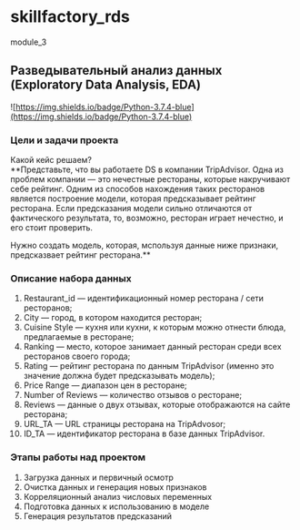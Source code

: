 # skillfactory_rds  
module_3  

## Разведывательный анализ данных (Exploratory Data Analysis, EDA)

![https://img.shields.io/badge/Python-3.7.4-blue](https://img.shields.io/badge/Python-3.7.4-blue)

### Цели и задачи проекта

Какой кейс решаем?  
**Представьте, что вы работаете DS в компании TripAdvisor. Одна из проблем компании — это нечестные рестораны, которые накручивают себе рейтинг. Одним из способов нахождения таких ресторанов является построение модели, которая предсказывает рейтинг ресторана. Если предсказания модели сильно отличаются от фактического результата, то, возможно, ресторан играет нечестно, и его стоит проверить.

Нужно создать модель, которая, мспользуя данные ниже признаки, предсказвает рейтинг ресторана.**  


### Описание набора данных
1. Restaurant_id — идентификационный номер ресторана / сети ресторанов;
2. City — город, в котором находится ресторан;
3. Cuisine Style — кухня или кухни, к которым можно отнести блюда, предлагаемые в ресторане;
4. Ranking — место, которое занимает данный ресторан среди всех ресторанов своего города;
5. Rating — рейтинг ресторана по данным TripAdvisor (именно это значение должна будет предсказывать модель);
6. Price Range — диапазон цен в ресторане;
7. Number of Reviews — количество отзывов о ресторане;
8. Reviews — данные о двух отзывах, которые отображаются на сайте ресторана;
9. URL_TA — URL страницы ресторана на TripAdvosor;
10. ID_TA — идентификатор ресторана в базе данных TripAdvisor.


### Этапы работы над проектом

1. Загрузка данных и первичный осмотр
2. Очистка данных и генерация новых признаков
3. Корреляционный анализ числовых переменных
4. Подготовка данных к использованию в моделе
7. Генерация результатов предсказаний

